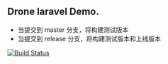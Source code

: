 ## Drone laravel Demo.

- 当提交到 master 分支，将构建测试版本
- 当提交到 release 分支，将构建测试版本和上线版本

[![Build Status](https://cloud.drone.io/api/badges/curder/drone-laravel-test/status.svg)](https://cloud.drone.io/curder/drone-laravel-test)


